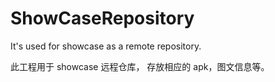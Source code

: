 # ShowCaseRepository
It's used for showcase as a remote repository.

此工程用于 showcase 远程仓库， 存放相应的 apk，图文信息等。
